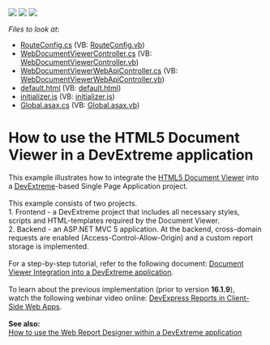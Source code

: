 <!-- default badges list -->
![](https://img.shields.io/endpoint?url=https://codecentral.devexpress.com/api/v1/VersionRange/128596766/15.2.7%2B)
[![](https://img.shields.io/badge/Open_in_DevExpress_Support_Center-FF7200?style=flat-square&logo=DevExpress&logoColor=white)](https://supportcenter.devexpress.com/ticket/details/T370591)
[![](https://img.shields.io/badge/📖_How_to_use_DevExpress_Examples-e9f6fc?style=flat-square)](https://docs.devexpress.com/GeneralInformation/403183)
<!-- default badges end -->
<!-- default file list -->
*Files to look at*:

* [RouteConfig.cs](./CS/App_Start/RouteConfig.cs) (VB: [RouteConfig.vb](./VB/App_Start/RouteConfig.vb))
* [WebDocumentViewerController.cs](./CS/Controllers/WebDocumentViewerController.cs) (VB: [WebDocumentViewerController.vb](./VB/Controllers/WebDocumentViewerController.vb))
* [WebDocumentViewerWebApiController.cs](./CS/Controllers/WebDocumentViewerWebApiController.cs) (VB: [WebDocumentViewerWebApiController.vb](./VB/Controllers/WebDocumentViewerWebApiController.vb))
* [default.html](./CS/DevExtremeApp/default.html) (VB: [default.html](./VB/DevExtremeApp/default.html))
* [initializer.js](./CS/DevExtremeApp/Scripts/initializer.js) (VB: [initializer.js](./VB/DevExtremeApp/Scripts/initializer.js))
* [Global.asax.cs](./CS/Global.asax.cs) (VB: [Global.asax.vb](./VB/Global.asax.vb))
<!-- default file list end -->
# How to use the HTML5 Document Viewer in a DevExtreme application


<p>This example illustrates how to integrate the <a href="https://documentation.devexpress.com/#XtraReports/CustomDocument17738">HTML5 Document Viewer</a> into a <a href="http://js.devexpress.com/">DevExtreme</a>-based Single Page Application project.<br> <br>This example consists of two projects.<br>1. Frontend - a DevExtreme project that includes all necessary styles, scripts and HTML-templates required by the Document Viewer.<br>2. Backend - an ASP.NET MVC 5 application. At the backend, cross-domain requests are enabled (Access-Control-Allow-Origin) and a custom report storage is implemented.<br><br>For a step-by-step tutorial, refer to the following document: <a href="https://documentation.devexpress.com/XtraReports/119331/Creating-End-User-Reporting-Applications/Web-Reporting/Using-Reporting-Controls-in-JS/Document-Viewer-Integration-into-a-DevExtreme-application">Document Viewer Integration into a DevExtreme application</a>.<br><br>To learn about the previous implementation (prior to version <strong>16.1.9</strong>), watch the following webinar video online: <a href="https://www.youtube.com/watch?v=ltXkBXFr0M4">DevExpress Reports in Client-Side Web Apps</a>.<br><br><strong>See also:<br></strong><a href="https://www.devexpress.com/Support/Center/p/T505059">How to use the Web Report Designer within a DevExtreme application</a></p>

<br/>


